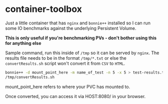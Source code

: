 # container-toolbox

Just a little container that has `nginx` and `bonnie++` installed so I can run some IO benchmarks against the underlying Persistent Volume.  

__This is only useful if you're benchmarking PVs - don't bother using this for anything else__


Sample command, run this inside of `/tmp` so it can be served by `nginx`.  The results file needs to be in the format `/tmp/*.txt` or else the `convertResults.sh` script won't convert it from `CSV` to `HTML`.

```bash
bonnie++ -d mount_point_here -m name_of_test -n 5 -x 5 > test-results.txt
/tmp/convertResults.sh
```
mount_point_here refers to where your PVC has mounted to.

Once converted, you can access it via HOST:8080/ in your browser.
